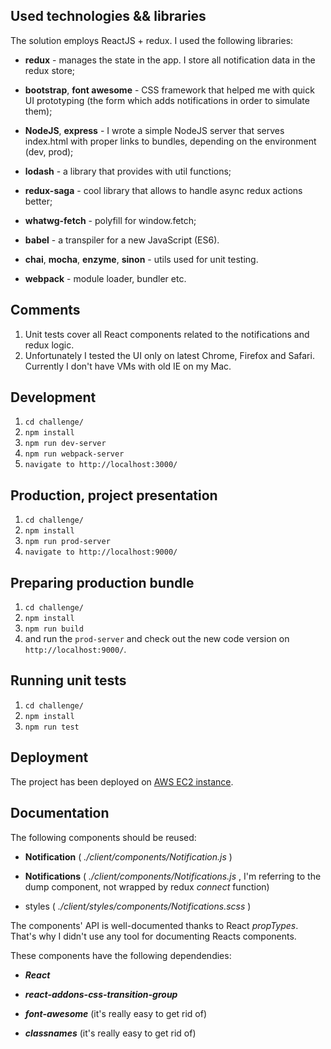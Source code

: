 Used technologies && libraries
--------

The solution employs ReactJS + redux. I used the following libraries:

- **redux** - manages the state in the app. I store all notification data in the redux store;
- **bootstrap**, **font awesome** - CSS framework that helped me with quick UI prototyping (the form which adds
    notifications in order to simulate them);
- **NodeJS**, **express** - I wrote a simple NodeJS server that serves index.html with proper links to bundles,
    depending on the environment (dev, prod);
- **lodash** - a library that provides with util functions;
- **redux-saga** - cool library that allows to handle async redux actions better;
- **whatwg-fetch** - polyfill for window.fetch;

- **babel** - a transpiler for a new JavaScript (ES6).
- **chai**, **mocha**, **enzyme**, **sinon** - utils used for unit testing.
- **webpack** - module loader, bundler etc.

Comments
--------

1. Unit tests cover all React components related to the notifications and redux logic.
2. Unfortunately I tested the UI only on latest Chrome, Firefox and Safari. Currently I don't have VMs with old IE
   on my Mac.

Development
--------

1. `cd challenge/`
2. `npm install`
3. `npm run dev-server`
4. `npm run webpack-server`
5. `navigate to http://localhost:3000/`

Production, project presentation
--------

1. `cd challenge/`
2. `npm install`
3. `npm run prod-server`
4. `navigate to http://localhost:9000/`

Preparing production bundle
--------

1. `cd challenge/`
2. `npm install`
3. `npm run build`
4. and run the `prod-server` and check out the new code version on `http://localhost:9000/`.

Running unit tests
--------

1. `cd challenge/`
2. `npm install`
3. `npm run test`

Deployment
--------

The project has been deployed on [AWS EC2 instance](http://ec2-35-167-218-181.us-west-2.compute.amazonaws.com:9001/).

Documentation
--------

The following components should be reused:

- **Notification** ( _./client/components/Notification.js_ )

- **Notifications** ( _./client/components/Notifications.js_ , I'm referring to the dump component, not wrapped
    by redux _connect_ function)

- styles ( _./client/styles/components/Notifications.scss_ )

The components' API is well-documented thanks to React *propTypes*. That's why I didn't use any tool for documenting
    Reacts components.

These components have the following dependendies:

- ***React***

- ***react-addons-css-transition-group***

- ***font-awesome*** (it's really easy to get rid of)

- ***classnames*** (it's really easy to get rid of)
